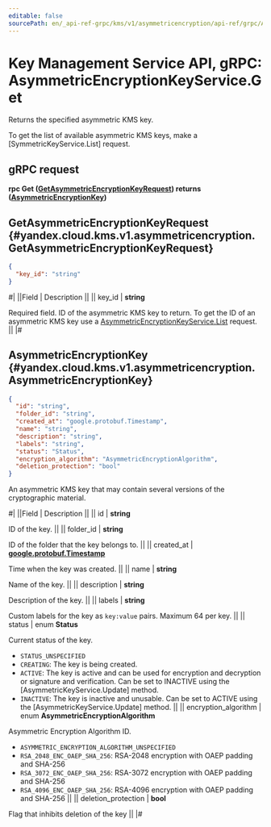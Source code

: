 ```yaml
---
editable: false
sourcePath: en/_api-ref-grpc/kms/v1/asymmetricencryption/api-ref/grpc/AsymmetricEncryptionKey/get.md
---
```


# Key Management Service API, gRPC: AsymmetricEncryptionKeyService.Get

Returns the specified asymmetric KMS key.

To get the list of available asymmetric KMS keys, make a [SymmetricKeyService.List] request.

## gRPC request

**rpc Get ([GetAsymmetricEncryptionKeyRequest](#yandex.cloud.kms.v1.asymmetricencryption.GetAsymmetricEncryptionKeyRequest)) returns ([AsymmetricEncryptionKey](#yandex.cloud.kms.v1.asymmetricencryption.AsymmetricEncryptionKey))**

## GetAsymmetricEncryptionKeyRequest {#yandex.cloud.kms.v1.asymmetricencryption.GetAsymmetricEncryptionKeyRequest}

```json
{
  "key_id": "string"
}
```

#|
||Field | Description ||
|| key_id | **string**

Required field. ID of the asymmetric KMS key to return.
To get the ID of an asymmetric KMS key use a [AsymmetricEncryptionKeyService.List](/docs/kms/api-ref/grpc/AsymmetricEncryptionKey/list#List) request. ||
|#

## AsymmetricEncryptionKey {#yandex.cloud.kms.v1.asymmetricencryption.AsymmetricEncryptionKey}

```json
{
  "id": "string",
  "folder_id": "string",
  "created_at": "google.protobuf.Timestamp",
  "name": "string",
  "description": "string",
  "labels": "string",
  "status": "Status",
  "encryption_algorithm": "AsymmetricEncryptionAlgorithm",
  "deletion_protection": "bool"
}
```

An asymmetric KMS key that may contain several versions of the cryptographic material.

#|
||Field | Description ||
|| id | **string**

ID of the key. ||
|| folder_id | **string**

ID of the folder that the key belongs to. ||
|| created_at | **[google.protobuf.Timestamp](https://developers.google.com/protocol-buffers/docs/reference/google.protobuf#timestamp)**

Time when the key was created. ||
|| name | **string**

Name of the key. ||
|| description | **string**

Description of the key. ||
|| labels | **string**

Custom labels for the key as `key:value` pairs. Maximum 64 per key. ||
|| status | enum **Status**

Current status of the key.

- `STATUS_UNSPECIFIED`
- `CREATING`: The key is being created.
- `ACTIVE`: The key is active and can be used for encryption and decryption or signature and verification.
Can be set to INACTIVE using the [AsymmetricKeyService.Update] method.
- `INACTIVE`: The key is inactive and unusable.
Can be set to ACTIVE using the [AsymmetricKeyService.Update] method. ||
|| encryption_algorithm | enum **AsymmetricEncryptionAlgorithm**

Asymmetric Encryption Algorithm ID.

- `ASYMMETRIC_ENCRYPTION_ALGORITHM_UNSPECIFIED`
- `RSA_2048_ENC_OAEP_SHA_256`: RSA-2048 encryption with OAEP padding and SHA-256
- `RSA_3072_ENC_OAEP_SHA_256`: RSA-3072 encryption with OAEP padding and SHA-256
- `RSA_4096_ENC_OAEP_SHA_256`: RSA-4096 encryption with OAEP padding and SHA-256 ||
|| deletion_protection | **bool**

Flag that inhibits deletion of the key ||
|#